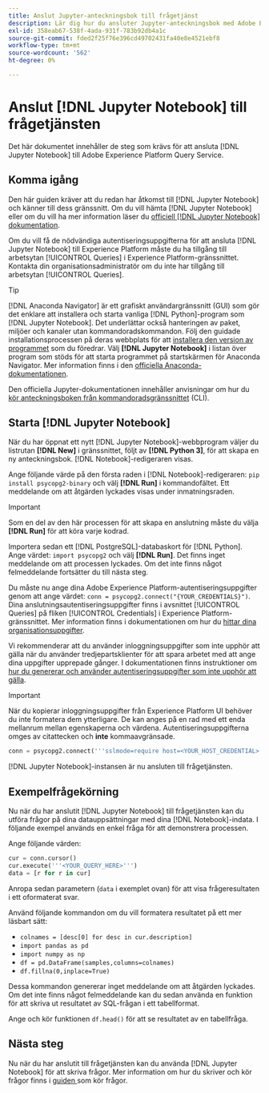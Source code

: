 ```yaml
---
title: Anslut Jupyter-anteckningsbok till frågetjänst
description: Lär dig hur du ansluter Jupyter-anteckningsbok med Adobe Experience Platform Query Service.
exl-id: 358eab67-538f-4ada-931f-783b92db4a1c
source-git-commit: fded2f25f76e396cd49702431fa40e8e4521ebf8
workflow-type: tm+mt
source-wordcount: '562'
ht-degree: 0%

---
```


# Anslut [!DNL Jupyter Notebook] till frågetjänsten

Det här dokumentet innehåller de steg som krävs för att ansluta [!DNL Jupyter Notebook] till Adobe Experience Platform Query Service.

## Komma igång

Den här guiden kräver att du redan har åtkomst till [!DNL Jupyter Notebook] och känner till dess gränssnitt. Om du vill hämta [!DNL Jupyter Notebook] eller om du vill ha mer information läser du [officiell [!DNL Jupyter Notebook] dokumentation](https://jupyter.org/).

Om du vill få de nödvändiga autentiseringsuppgifterna för att ansluta [!DNL Jupyter Notebook] till Experience Platform måste du ha tillgång till arbetsytan [!UICONTROL Queries] i Experience Platform-gränssnittet. Kontakta din organisationsadministratör om du inte har tillgång till arbetsytan [!UICONTROL Queries].

>[!TIP]
>
>[!DNL Anaconda Navigator] är ett grafiskt användargränssnitt (GUI) som gör det enklare att installera och starta vanliga [!DNL Python]-program som [!DNL Jupyter Notebook]. Det underlättar också hanteringen av paket, miljöer och kanaler utan kommandoradskommandon.
>Följ den guidade installationsprocessen på deras webbplats för att [installera den version av programmet](https://docs.anaconda.com/anaconda/install/) som du föredrar.
>Välj **[!DNL Jupyter Notebook]** i listan över program som stöds för att starta programmet på startskärmen för Anaconda Navigator.
>Mer information finns i den [officiella Anaconda-dokumentationen](https://docs.anaconda.com/anaconda/navigator/).

Den officiella Jupyter-dokumentationen innehåller anvisningar om hur du [kör anteckningsboken från kommandoradsgränssnittet](https://docs.jupyter.org/en/latest/running.html#how-do-i-open-a-specific-notebook) (CLI).

## Starta [!DNL Jupyter Notebook]

När du har öppnat ett nytt [!DNL Jupyter Notebook]-webbprogram väljer du listrutan **[!DNL New]** i gränssnittet, följt av **[!DNL Python 3]**, för att skapa en ny anteckningsbok. [!DNL Notebook]-redigeraren visas.

Ange följande värde på den första raden i [!DNL Notebook]-redigeraren: `pip install psycopg2-binary` och välj **[!DNL Run]** i kommandofältet. Ett meddelande om att åtgärden lyckades visas under inmatningsraden.

>[!IMPORTANT]
>
>Som en del av den här processen för att skapa en anslutning måste du välja **[!DNL Run]** för att köra varje kodrad.

Importera sedan ett [!DNL PostgreSQL]-databaskort för [!DNL Python]. Ange värdet: `import psycopg2` och välj **[!DNL Run]**. Det finns inget meddelande om att processen lyckades. Om det inte finns något felmeddelande fortsätter du till nästa steg.

Du måste nu ange dina Adobe Experience Platform-autentiseringsuppgifter genom att ange värdet: `conn = psycopg2.connect("{YOUR_CREDENTIALS}")`. Dina anslutningsautentiseringsuppgifter finns i avsnittet [!UICONTROL Queries] på fliken [!UICONTROL Credentials] i Experience Platform-gränssnittet. Mer information finns i dokumentationen om hur du [hittar dina organisationsuppgifter](../ui/credentials.md).

Vi rekommenderar att du använder inloggningsuppgifter som inte upphör att gälla när du använder tredjepartsklienter för att spara arbetet med att ange dina uppgifter upprepade gånger. I dokumentationen finns instruktioner om [hur du genererar och använder autentiseringsuppgifter som inte upphör att gälla](../ui/credentials.md#non-expiring-credentials).

>[!IMPORTANT]
>
>När du kopierar inloggningsuppgifter från Experience Platform UI behöver du inte formatera dem ytterligare. De kan anges på en rad med ett enda mellanrum mellan egenskaperna och värdena. Autentiseringsuppgifterna omges av citattecken och **inte** kommaavgränsade.

```python
conn = psycopg2.connect('''sslmode=require host=<YOUR_HOST_CREDENTIAL> port=80 dbname=prod:all user=<YOUR_ORGANIZATION_ID> password=<YOUR_PASSWORD>''')"
```

[!DNL Jupyter Notebook]-instansen är nu ansluten till frågetjänsten.

## Exempelfrågekörning

Nu när du har anslutit [!DNL Jupyter Notebook] till frågetjänsten kan du utföra frågor på dina datauppsättningar med dina [!DNL Notebook]-indata. I följande exempel används en enkel fråga för att demonstrera processen.

Ange följande värden:

```python
cur = conn.cursor()
cur.execute('''<YOUR_QUERY_HERE>''')
data = [r for r in cur]
```

Anropa sedan parametern (`data` i exemplet ovan) för att visa frågeresultaten i ett oformaterat svar.

Använd följande kommandon om du vill formatera resultatet på ett mer läsbart sätt:

- `colnames = [desc[0] for desc in cur.description]`
- `import pandas as pd`
- `import numpy as np`
- `df = pd.DataFrame(samples,columns=colnames)`
- `df.fillna(0,inplace=True)`

Dessa kommandon genererar inget meddelande om att åtgärden lyckades. Om det inte finns något felmeddelande kan du sedan använda en funktion för att skriva ut resultatet av SQL-frågan i ett tabellformat.

Ange och kör funktionen `df.head()` för att se resultatet av en tabellfråga.

## Nästa steg

Nu när du har anslutit till frågetjänsten kan du använda [!DNL Jupyter Notebook] för att skriva frågor. Mer information om hur du skriver och kör frågor finns i [guiden ](../best-practices/writing-queries.md) som kör frågor.
